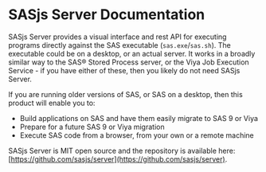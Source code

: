 # SASjs Server Documentation

SASjs Server provides a visual interface and rest API for executing programs directly against the SAS executable (`sas.exe`/`sas.sh`).  The executable could be on a desktop, or an actual server.  It works in a broadly similar way to the SAS® Stored Process server, or the Viya Job Execution Service - if you have either of these, then you likely do not need SASjs Server.

If you are running older versions of SAS, or SAS on a desktop, then this product will enable you to:

* Build applications on SAS and have them easily migrate to SAS 9 or Viya
* Prepare for a future SAS 9 or Viya migration
* Execute SAS code from a browser, from your own or a remote machine

SASjs Server is MIT open source and the repository is available here:  [https://github.com/sasjs/server](https://github.com/sasjs/server).

